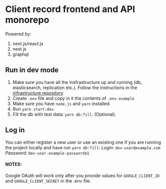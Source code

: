 # Client record frontend and API monorepo
Powered by:
1. next.js/react.js
2. nest.js
3. graphql

## Run in dev mode
1. Make sure you have all the insfrastructure up and running (db, elasticsearch, replication etc.). Follow the instructions in the [infrastructure repository](https://github.com/gena-tokarev/client-record)
2. Create `.env` file and copy in it the contents of `.env.example`
3. Make sure you have `node.js` and `yarn` installed.
4. Run `yarn start:dev`.
5. Fill the db with test data: `yarn db:fill`. (Optional).

## Log in
You can either register a new user or use an existing one if you are running the project locally and have run `yarn db:fill`:
*Login:* `dev-user@example.com`
*Password:* `Dev-user-example-password$1`

#### NOTES:
Google OAuth will work only after you provide values for `GOOGLE_CLIENT_ID` and `GOOGLE_CLIENT_SECRET` in the .env file.
